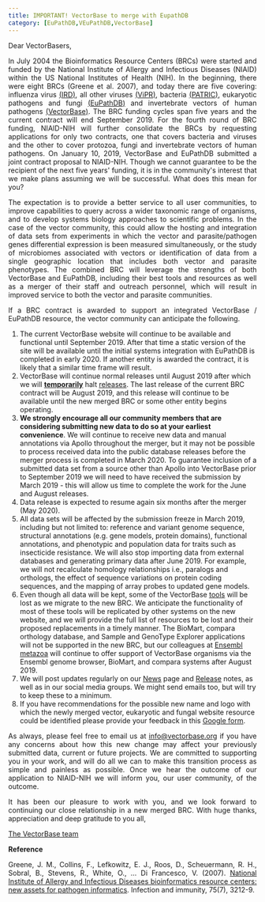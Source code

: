```yaml
---
title: IMPORTANT! VectorBase to merge with EupathDB
category: [EuPathDB,VEuPathDB,VectorBase]
---
```

<p style="text-align:justify">Dear VectorBasers,

<p style="text-align:justify">In July 2004 the Bioinformatics Resource Centers (BRCs) were started and funded by the National Institute of Allergy and Infectious Diseases (NIAID) within the US National Institutes of Health (NIH). In the beginning, there were eight BRCs (Greene et al. 2007), and today there are five covering: influenza virus <a href="https://www.fludb.org/brc/home.spg?decorator=influenza">(<u>IRD</u>)</a>, all other viruses <a href="https://www.viprbrc.org/brc/home.spg?decorator=vipr">(<u>ViPR</u>)</a>, bacteria <a href="https://patricbrc.org/">(<u>PATRIC</u>)</a>, eukaryotic pathogens and fungi <a href="https://eupathdb.org/eupathdb/">(<u>EuPathDB</u>)</a> and invertebrate vectors of human pathogens <a href="https://www.vectorbase.org/">(<u>VectorBase</u>)</a>. The BRC funding cycles span five years and the current contract will end September 2019.   For the fourth round of BRC funding, NIAID-NIH will further consolidate the BRCs by requesting applications for only two contracts, one that covers bacteria and viruses and the other to cover protozoa, fungi and invertebrate vectors of human pathogens. On January 10, 2019, VectorBase and EuPathDB submitted a joint contract proposal to NIAID-NIH. Though we cannot guarantee to be the recipient of the next five years' funding, it is in the community's interest that we make plans assuming we will be successful. What does this mean for you? 

<p style="text-align:justify">The expectation is to provide a better service to all user communities, to improve capabilities to query across a wider taxonomic range of organisms, and to develop systems biology approaches to scientific problems. In the case of the vector community, this could allow the hosting and integration of data sets from experiments in which the vector and parasite/pathogen genes differential expression is been measured simultaneously, or the study of microbiomes associated with vectors or identification of data from a single geographic location that includes both vector and parasite phenotypes.  The combined BRC will leverage the strengths of both VectorBase and EuPathDB, including their best tools and resources as well as a merger of their staff and outreach personnel, which will result in improved service to both the vector and parasite communities.

<p style="text-align:justify">If a BRC contract is awarded to support an integrated VectorBase / EuPathDB resource, the vector community can anticipate the following. 
<ol> 
<li>The current VectorBase website will continue to be available and functional until September 2019. After that time a static version of the site will be available until the initial systems integration with EuPathDB is completed in early 2020.  If another entity is awarded the contract, it is likely that a similar time frame will result.
</li> 
<li>VectorBase will continue normal releases until August 2019 after which we will <strong><u>temporarily</u></strong> halt <a href="/releases"><u>releases</u></a>. The last release of the current BRC contract will be August 2019, and this release will continue to be available until the new merged BRC or some other entity begins operating.
</li> 
<li><strong>We strongly encourage all our community members that are considering submitting new data to do so at your earliest convenience</strong>. We will continue to receive new data and manual annotations via Apollo throughout the merger, but it may not be possible to process received data into the public database releases before the merger process is completed in March 2020. To guarantee inclusion of a submitted data set from a source other than Apollo into VectorBase prior to September 2019 we will need to have received the submission by March 2019 - this will allow us time to complete the work for the June and August releases. 
</li> 
<li>Data release is expected to resume again six months after the merger (May 2020). </li> 
<li>All data sets will be affected by the submission freeze in March 2019, including but not limited to: reference and variant genome sequence, structural annotations (e.g. gene models, protein domains), functional annotations, and phenotypic and population data for traits such as insecticide resistance. We will also stop importing data from external databases and generating primary data after June 2019. For example, we will not recalculate homology relationships i.e., paralogs and orthologs, the effect of sequence variations on protein coding sequences, and the mapping of array probes to updated gene models.
</li> 
<li>Even though all data will be kept, some of the VectorBase <a href="https://www.vectorbase.org/navigation/tools"><u>tools</u></a> will be lost as we migrate to the new BRC. We anticipate the functionality of most of these tools will be replicated by other systems on the new website, and we will provide the full list of resources to be lost and their proposed replacements in a timely manner.  The BioMart, compara orthology database, and Sample and GenoType Explorer applications will not be supported in the new BRC, but our colleagues at <a href="http://metazoa.ensembl.org/index.html"><u>Ensembl metazoa</u></a> will continue to offer support of VectorBase organisms via the Ensembl genome browser, BioMart, and compara systems after August 2019. </li> 
<li>We will post updates regularly on our <a href="https://www.vectorbase.org/news"><u>News</u></a> page and <a href="https://www.vectorbase.org/releases"><u>Release</u></a> notes, as well as in our social media groups. We might send emails too, but will try to keep these to a minimum. 
</li> 
<li>If you have recommendations for the possible new name and logo with which the newly merged vector, eukaryotic and fungal website resource could be identified please provide your feedback in this <a href="https://docs.google.com/forms/d/e/1FAIpQLSdMbT5Gaw-ELPT7l3tW6CDtaxdaEh7lCeu_XKsbfmp1nmsPmg/viewform"><u>Google form</u></a>.
</li> 
</ol>

<p style="text-align:justify">As always, please feel free to email us at <a href="https://www.vectorbase.org/contact"><u>info@vectorbase.org</u></a> if you have any concerns about how this new change may affect your previously submitted data, current or future projects. We are committed to supporting you in your work, and will do all we can to make this transition process as simple and painless as possible. Once we hear the outcome of our application to NIAID-NIH we will inform you, our user community, of the outcome. 


<p style="text-align:justify">It has been our pleasure to work with you, and we look forward to continuing our close relationship in a new merged BRC. With huge thanks, appreciation and deep gratitude to you all,

<a href="https://www.vectorbase.org/personnel"><p style="text-align:justify"><u>The VectorBase team</u></a> 

<p style="text-align:justify"><strong>Reference</strong>


<p style="text-align:justify">Greene, J. M., Collins, F., Lefkowitz, E. J., Roos, D., Scheuermann, R. H., Sobral, B., Stevens, R., White, O., … Di Francesco, V. (2007). <a href="https://www.ncbi.nlm.nih.gov/pubmed/17420237"><u>National Institute of Allergy and Infectious Diseases bioinformatics resource centers: new assets for pathogen informatics</u></a>. Infection and immunity, 75(7), 3212-9.
